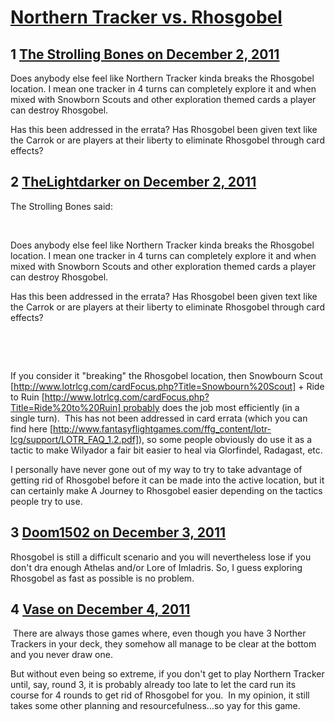 # [Northern Tracker vs. Rhosgobel](https://community.fantasyflightgames.com/topic/57059-northern-tracker-vs-rhosgobel/)

## 1 [The Strolling Bones on December 2, 2011](https://community.fantasyflightgames.com/topic/57059-northern-tracker-vs-rhosgobel/?do=findComment&comment=563053)

Does anybody else feel like Northern Tracker kinda breaks the Rhosgobel location. I mean one tracker in 4 turns can completely explore it and when mixed with Snowborn Scouts and other exploration themed cards a player can destroy Rhosgobel.

Has this been addressed in the errata? Has Rhosgobel been given text like the Carrok or are players at their liberty to eliminate Rhosgobel through card effects?

## 2 [TheLightdarker on December 2, 2011](https://community.fantasyflightgames.com/topic/57059-northern-tracker-vs-rhosgobel/?do=findComment&comment=563063)

The Strolling Bones said:

 

Does anybody else feel like Northern Tracker kinda breaks the Rhosgobel location. I mean one tracker in 4 turns can completely explore it and when mixed with Snowborn Scouts and other exploration themed cards a player can destroy Rhosgobel.

Has this been addressed in the errata? Has Rhosgobel been given text like the Carrok or are players at their liberty to eliminate Rhosgobel through card effects?

 

 

If you consider it "breaking" the Rhosgobel location, then Snowbourn Scout [http://www.lotrlcg.com/cardFocus.php?Title=Snowbourn%20Scout] + Ride to Ruin [http://www.lotrlcg.com/cardFocus.php?Title=Ride%20to%20Ruin] probably does the job most efficiently (in a single turn).  This has not been addressed in card errata (which you can find here [http://www.fantasyflightgames.com/ffg_content/lotr-lcg/support/LOTR_FAQ_1.2.pdf]), so some people obviously do use it as a tactic to make Wilyador a fair bit easier to heal via Glorfindel, Radagast, etc.

I personally have never gone out of my way to try to take advantage of getting rid of Rhosgobel before it can be made into the active location, but it can certainly make A Journey to Rhosgobel easier depending on the tactics people try to use.

## 3 [Doom1502 on December 3, 2011](https://community.fantasyflightgames.com/topic/57059-northern-tracker-vs-rhosgobel/?do=findComment&comment=563286)

Rhosgobel is still a difficult scenario and you will nevertheless lose if you don't dra enough Athelas and/or Lore of Imladris. So, I guess exploring Rhosgobel as fast as possible is no problem.

## 4 [Vase on December 4, 2011](https://community.fantasyflightgames.com/topic/57059-northern-tracker-vs-rhosgobel/?do=findComment&comment=563658)

 There are always those games where, even though you have 3 Norther Trackers in your deck, they somehow all manage to be clear at the bottom and you never draw one.  

But without even being so extreme, if you don't get to play Northern Tracker until, say, round 3, it is probably already too late to let the card run its course for 4 rounds to get rid of Rhosgobel for you.  In my opinion, it still takes some other planning and resourcefulness...so yay for this game.  

